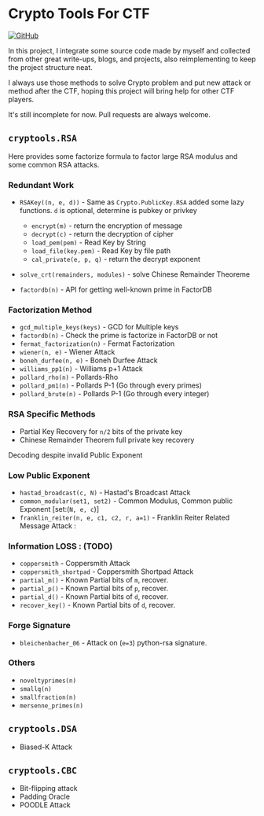 # Crypto Tools For CTF

[![GitHub](https://img.shields.io/github/license/maojui/Cryptools.svg)](https://github.com/maojui/Cryptools)

In this project, I integrate some source code made by myself and collected from other great write-ups, blogs, and projects, also reimplementing to keep the project structure neat.

I always use those methods to solve Crypto problem and put new attack or method after the CTF, hoping this project will bring help for other CTF players.

It's still incomplete for now. Pull requests are always welcome.

## `cryptools.RSA`

Here provides some factorize formula to factor large RSA modulus and some common RSA attacks.

### Redundant Work

* `RSAKey((n, e, d))` - Same as `Crypto.PublicKey.RSA` added some lazy functions. `d` is optional, determine is pubkey or privkey
  * `encrypt(m)` - return the encryption of message
  * `decrypt(c)` - return the decryption of cipher
  * `load_pem(pem)` - Read Key by String
  * `load_file(key.pem)` - Read Key by file path
  * `cal_private(e, p, q)` - return the decrypt exponent

* `solve_crt(remainders, modules)` - solve Chinese Remainder Theoreme
* `factordb(n)` - API for getting well-known prime in FactorDB

### Factorization Method

* `gcd_multiple_keys(keys)` - GCD for Multiple keys
* `factordb(n)` - Check the prime is factorize in FactorDB or not
* `fermat_factorization(n)` - Fermat Factorization
* `wiener(n, e)` - Wiener Attack
* `boneh_durfee(n, e)` - Boneh Durfee Attack
* `williams_pp1(n)` - Williams p+1 Attack
* `pollard_rho(n)` - Pollards-Rho
* `pollard_pm1(n)` - Pollards P-1 (Go through every primes)
* `pollard_brute(n)` - Pollards P-1 (Go through every integer)

### RSA Specific Methods

* Partial Key Recovery for `n/2` bits of the private key
* Chinese Remainder Theorem full private key recovery

Decoding despite invalid Public Exponent

### Low Public Exponent

* `hastad_broadcast(c, N)` - Hastad's Broadcast Attack
* `common_modular(set1, set2)` - Common Modulus, Common public Exponent [set:(`N, e, c`)]
* `franklin_reiter(n, e, c1, c2, r, a=1)` - Franklin Reiter Related Message Attack :

### Information LOSS : (TODO)

* `coppersmith` - Coppersmith Attack
* `coppersmith_shortpad` - Coppersmith Shortpad Attack
* `partial_m()` - Known Partial bits of `m`, recover.
* `partial_p()` - Known Partial bits of `p`, recover.
* `partial_d()` - Known Partial bits of `d`, recover.
* `recover_key()` - Known Partial bits of `d`, recover.

### Forge Signature

* `bleichenbacher_06` - Attack on (`e=3`) python-rsa signature.

### Others

* `noveltyprimes(n)`
* `smallq(n)`
* `smallfraction(n)`
* `mersenne_primes(n)`

## `cryptools.DSA`

* Biased-K Attack

## `cryptools.CBC`

* Bit-flipping attack
* Padding Oracle
* POODLE Attack

